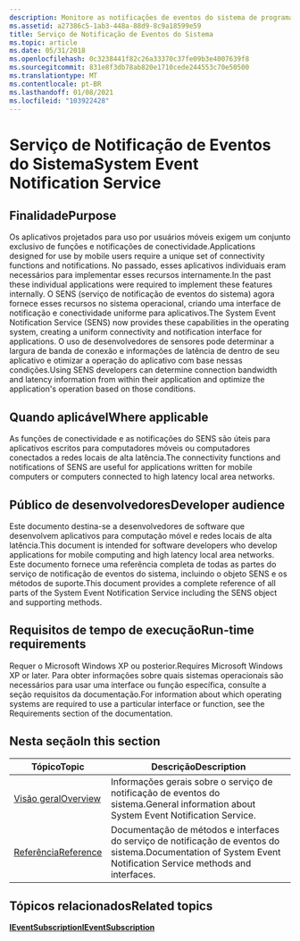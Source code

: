 ```yaml
---
description: Monitore as notificações de eventos do sistema de programas executados em computadores móveis para determinar a largura de banda e a latência da conexão de rede. Crie aplicativos otimizados para computação móvel e LANs de alta latência.
ms.assetid: a27386c5-1ab3-448a-88d9-8c9a18599e59
title: Serviço de Notificação de Eventos do Sistema
ms.topic: article
ms.date: 05/31/2018
ms.openlocfilehash: 0c3238441f82c26a33370c37fe09b3e4007639f8
ms.sourcegitcommit: 831e8f3db78ab820e1710cede244553c70e50500
ms.translationtype: MT
ms.contentlocale: pt-BR
ms.lasthandoff: 01/08/2021
ms.locfileid: "103922428"
---
```

# <a name="system-event-notification-service"></a><span data-ttu-id="380ba-104">Serviço de Notificação de Eventos do Sistema</span><span class="sxs-lookup"><span data-stu-id="380ba-104">System Event Notification Service</span></span>

## <a name="purpose"></a><span data-ttu-id="380ba-105">Finalidade</span><span class="sxs-lookup"><span data-stu-id="380ba-105">Purpose</span></span>

<span data-ttu-id="380ba-106">Os aplicativos projetados para uso por usuários móveis exigem um conjunto exclusivo de funções e notificações de conectividade.</span><span class="sxs-lookup"><span data-stu-id="380ba-106">Applications designed for use by mobile users require a unique set of connectivity functions and notifications.</span></span> <span data-ttu-id="380ba-107">No passado, esses aplicativos individuais eram necessários para implementar esses recursos internamente.</span><span class="sxs-lookup"><span data-stu-id="380ba-107">In the past these individual applications were required to implement these features internally.</span></span> <span data-ttu-id="380ba-108">O SENS (serviço de notificação de eventos do sistema) agora fornece esses recursos no sistema operacional, criando uma interface de notificação e conectividade uniforme para aplicativos.</span><span class="sxs-lookup"><span data-stu-id="380ba-108">The System Event Notification Service (SENS) now provides these capabilities in the operating system, creating a uniform connectivity and notification interface for applications.</span></span> <span data-ttu-id="380ba-109">O uso de desenvolvedores de sensores pode determinar a largura de banda de conexão e informações de latência de dentro de seu aplicativo e otimizar a operação do aplicativo com base nessas condições.</span><span class="sxs-lookup"><span data-stu-id="380ba-109">Using SENS developers can determine connection bandwidth and latency information from within their application and optimize the application's operation based on those conditions.</span></span>

## <a name="where-applicable"></a><span data-ttu-id="380ba-110">Quando aplicável</span><span class="sxs-lookup"><span data-stu-id="380ba-110">Where applicable</span></span>

<span data-ttu-id="380ba-111">As funções de conectividade e as notificações do SENS são úteis para aplicativos escritos para computadores móveis ou computadores conectados a redes locais de alta latência.</span><span class="sxs-lookup"><span data-stu-id="380ba-111">The connectivity functions and notifications of SENS are useful for applications written for mobile computers or computers connected to high latency local area networks.</span></span>

## <a name="developer-audience"></a><span data-ttu-id="380ba-112">Público de desenvolvedores</span><span class="sxs-lookup"><span data-stu-id="380ba-112">Developer audience</span></span>

<span data-ttu-id="380ba-113">Este documento destina-se a desenvolvedores de software que desenvolvem aplicativos para computação móvel e redes locais de alta latência.</span><span class="sxs-lookup"><span data-stu-id="380ba-113">This document is intended for software developers who develop applications for mobile computing and high latency local area networks.</span></span> <span data-ttu-id="380ba-114">Este documento fornece uma referência completa de todas as partes do serviço de notificação de eventos do sistema, incluindo o objeto SENS e os métodos de suporte.</span><span class="sxs-lookup"><span data-stu-id="380ba-114">This document provides a complete reference of all parts of the System Event Notification Service including the SENS object and supporting methods.</span></span>

## <a name="run-time-requirements"></a><span data-ttu-id="380ba-115">Requisitos de tempo de execução</span><span class="sxs-lookup"><span data-stu-id="380ba-115">Run-time requirements</span></span>

<span data-ttu-id="380ba-116">Requer o Microsoft Windows XP ou posterior.</span><span class="sxs-lookup"><span data-stu-id="380ba-116">Requires Microsoft Windows XP or later.</span></span> <span data-ttu-id="380ba-117">Para obter informações sobre quais sistemas operacionais são necessários para usar uma interface ou função específica, consulte a seção requisitos da documentação.</span><span class="sxs-lookup"><span data-stu-id="380ba-117">For information about which operating systems are required to use a particular interface or function, see the Requirements section of the documentation.</span></span>

## <a name="in-this-section"></a><span data-ttu-id="380ba-118">Nesta seção</span><span class="sxs-lookup"><span data-stu-id="380ba-118">In this section</span></span>



| <span data-ttu-id="380ba-119">Tópico</span><span class="sxs-lookup"><span data-stu-id="380ba-119">Topic</span></span>                                                              | <span data-ttu-id="380ba-120">Descrição</span><span class="sxs-lookup"><span data-stu-id="380ba-120">Description</span></span>                                                                           |
|--------------------------------------------------------------------|---------------------------------------------------------------------------------------|
| [<span data-ttu-id="380ba-121">Visão geral</span><span class="sxs-lookup"><span data-stu-id="380ba-121">Overview</span></span>](about-system-event-notification-service.md)<br/> | <span data-ttu-id="380ba-122">Informações gerais sobre o serviço de notificação de eventos do sistema.</span><span class="sxs-lookup"><span data-stu-id="380ba-122">General information about System Event Notification Service.</span></span><br/>               |
| [<span data-ttu-id="380ba-123">Referência</span><span class="sxs-lookup"><span data-stu-id="380ba-123">Reference</span></span>](sens-reference.md)<br/>                         | <span data-ttu-id="380ba-124">Documentação de métodos e interfaces do serviço de notificação de eventos do sistema.</span><span class="sxs-lookup"><span data-stu-id="380ba-124">Documentation of System Event Notification Service methods and interfaces.</span></span><br/> |



 

## <a name="related-topics"></a><span data-ttu-id="380ba-125">Tópicos relacionados</span><span class="sxs-lookup"><span data-stu-id="380ba-125">Related topics</span></span>

<dl> <dt>

[<span data-ttu-id="380ba-126">**IEventSubscription**</span><span class="sxs-lookup"><span data-stu-id="380ba-126">**IEventSubscription**</span></span>](/windows/win32/api/eventsys/nn-eventsys-ieventsubscription)
</dt> </dl>

 

 
